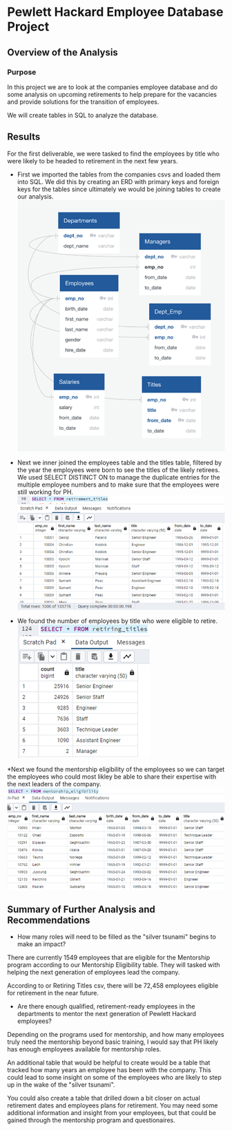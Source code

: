 # Pewlett Hackard Employee Database Project

## Overview of the Analysis

### Purpose
In this project we are to look at the companies employee database and do some analysis on upcoming retirements to help prepare for the vacancies and provide solutions for the transition of employees.  

We will create tables in SQL to analyze the database.

## Results
For the first deliverable, we were tasked to find the employees by title who were likely to be headed to retirement in the next few years. 

* First we imported the tables from the companies csvs and loaded them into SQL. We did this by creating an ERD with primary keys and foreign keys for the tables since ultimately we would be joining tables to create our analysis.
![](ERDiagram.png) 

* Next we inner joined the employees table and the titles table, filtered by the year the employees were born to see the titles of the likely retirees. We used SELECT DISTINCT ON to manage the duplicate entries for the multiple employee numbers and to make sure that the employees were still working for PH.
![](retirement_titles.png)

* We found the number of employees by title who were eligible to retire. 
![](retiring_titles.png)

*Next we found the mentorship eligibility of the employees so we can target the employees who could most likley be able to share their expertise with the next leaders of the company. 
![](mentorship_eligibility.png)

## Summary of Further Analysis and Recommendations

* How many roles will need to be filled as the "silver tsunami" begins to make an impact?

There are currently 1549 employees that are eligible for the Mentorship program according to our Mentorship Eligibility table. They will tasked with helping the next generation of employees lead the company. 

According to or Retiring Titles csv, there will be 72,458 employees eligible for retirement in the near future. 
 
* Are there enough qualified, retirement-ready employees in the departments to mentor the next generation of Pewlett Hackard employees?

Depending on the programs used for mentorship, and how many employees truly need the mentorship beyond basic training, I would say that PH likely has enough employees available for mentorship roles. 

An additional table that would be helpful to create would be a table that tracked how many years an employee has been with the company. This could lead to some insight on some of the employees who are likely to step up in the wake of the "silver tsunami". 

You could also create a table that drilled down a bit closer on actual retirement dates and employees plans for retirement. You may need some additional information and insight from your employees, but that could be gained through the mentorship program and questionaires. 